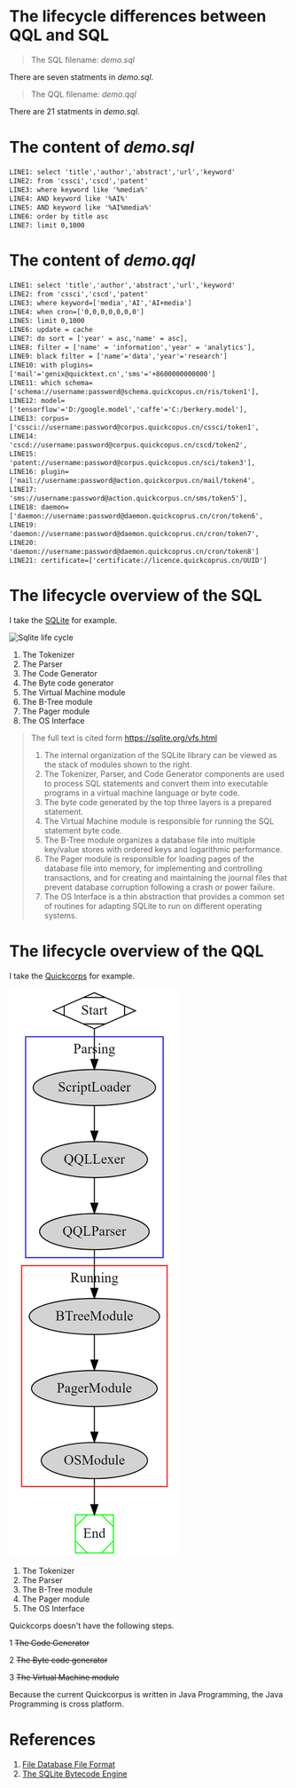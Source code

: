 # The lifecycle differences between QQL and SQL

> The SQL filename: _demo.sql_ 

There are seven statments in _demo.sql_.

> The QQL filename: _demo.qql_

There are 21 statments in _demo.sql_.

# The content of _demo.sql_

```
LINE1: select 'title','author','abstract','url','keyword'
LINE2: from 'cssci','cscd','patent'
LINE3: where keyword like '%media%'
LINE4: AND keyword like '%AI%'
LINE5: AND keyword like '%AI%media%'
LINE6: order by title asc
LINE7: limit 0,1000
```
# The content of _demo.qql_

```
LINE1: select 'title','author','abstract','url','keyword'
LINE2: from 'cssci','cscd','patent'
LINE3: where keyword=['media','AI','AI+media'] 
LINE4: when cron=['0,0,0,0,0,0,0']
LINE5: limit 0,1000 
LINE6: update = cache 
LINE7: do sort = ['year' = asc,'name' = asc],
LINE8: filter = ['name' = 'information','year' = 'analytics'],
LINE9: black filter = ['name'='data','year'='research']
LINE10: with plugins=['mail'='genix@quicktext.cn','sms'='+8600000000000']
LINE11: which schema=['schema://username:password@schema.quickcopus.cn/ris/token1'], 
LINE12: model=['tensorflow'='D:/google.model','caffe'='C:/berkery.model'],
LINE13: corpus=['cssci://username:password@corpus.quickcopus.cn/cssci/token1',
LINE14:         'cscd://username:password@corpus.quickcopus.cn/cscd/token2',
LINE15:         'patent://username:password@corpus.quickcopus.cn/sci/token3'],
LINE16: plugin=['mail://username:password@action.quickcorpus.cn/mail/token4',
LINE17:       	'sms://username:password@action.quickcorpus.cn/sms/token5'],
LINE18: daemon=['daemon://username:password@daemon.quickcoprus.cn/cron/token6',
LINE19: 		    'daemon://username:password@daemon.quickcoprus.cn/cron/token7',
LINE20:     	  'daemon://username:password@daemon.quickcoprus.cn/cron/token8']
LINE21: certificate=['certificate://licence.quickcoprus.cn/UUID']
```	

# The lifecycle overview of the SQL

I take the [SQLite](http://www.sqlite.org) for example.

![Sqlite life cycle](https://sqlite.org/images/vfs1.gif)

1. The Tokenizer
2. The Parser
3. The Code Generator
4. The Byte code generator
5. The Virtual Machine module
6. The B-Tree module
7. The Pager module
8. The OS Interface 

> The full text is cited form <https://sqlite.org/vfs.html>
> 1. The internal organization of the SQLite library can be viewed as the stack of modules shown to the right. 
> 2. The Tokenizer, Parser, and Code Generator components are used to process SQL statements and convert them into executable programs in a virtual machine language or byte code. 
> 3. The byte code generated by the top three layers is a prepared statement. 
> 4. The Virtual Machine module is responsible for running the SQL statement byte code. 
> 5. The B-Tree module organizes a database file into multiple key/value stores with ordered keys and logarithmic performance. 
> 6. The Pager module is responsible for loading pages of the database file into memory, for implementing and controlling transactions, and for creating and maintaining the journal files that prevent database corruption following a crash or power failure. 
> 7. The OS Interface is a thin abstraction that provides a common set of routines for adapting SQLite to run on different operating systems. 


# The lifecycle overview of the QQL

I take the [Quickcorps](http://www.quickcorpus.cn) for example.

![Quickcorps life cycle](../images/qqllifecycle.png)

1. The Tokenizer
2. The Parser
3. The B-Tree module
4. The Pager module
5. The OS Interface 

Quickcorps doesn't have the following steps.

1 ~~The Code Generator~~

2 ~~The Byte code generator~~

3 ~~The Virtual Machine module~~

Because the current Quickcorpus is written in Java Programming, the Java Programming is cross platform.

# References

1. [File Database File Format](https://sqlite.org/fileformat2.html)
2. [The SQLite Bytecode Engine](https://sqlite.org/opcode.html)
